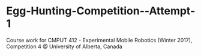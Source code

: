 # Egg-Hunting-Competition--Attempt-1
Course work for CMPUT 412 - Experimental Mobile Robotics (Winter 2017), Competition 4 @ University of Alberta, Canada
